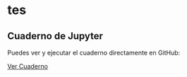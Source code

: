 # tes

## Cuaderno de Jupyter

Puedes ver y ejecutar el cuaderno directamente en GitHub:

[Ver Cuaderno](FotoEmocion__Cancion.ipynb)

